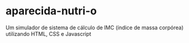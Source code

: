 # aparecida-nutri-o
Um simulador de sistema de cálculo de IMC (índice de massa corpórea) utilizando HTML, CSS e Javascript
